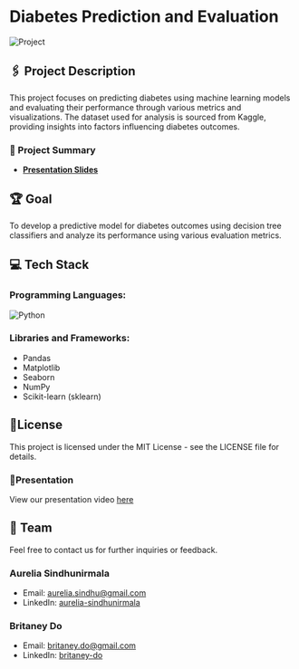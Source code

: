 # Diabetes Prediction and Evaluation

![Project](https://github.com/AureliaSindhu/HealthcareDiabetes/assets/100260518/fbed8130-3814-40eb-9294-129b1736beae)

## 🖇️ Project Description
This project focuses on predicting diabetes using machine learning models and evaluating their performance through various metrics and visualizations. The dataset used for analysis is sourced from Kaggle, providing insights into factors influencing diabetes outcomes.

### 📰 Project Summary
- **[Presentation Slides](https://www.canva.com/design/DAGJS8atnk4/0-lkIm1PARw5djrRL1zI0A/edit?utm_content=DAGJS8atnk4&utm_campaign=designshare&utm_medium=link2&utm_source=sharebutton)**

## 🏆 Goal
To develop a predictive model for diabetes outcomes using decision tree classifiers and analyze its performance using various evaluation metrics.

## 💻 Tech Stack

### Programming Languages: 
![Python](https://img.shields.io/badge/python-3670A0?style=for-the-badge&logo=python&logoColor=ffdd54)

### Libraries and Frameworks:
- Pandas
- Matplotlib
- Seaborn
- NumPy
- Scikit-learn (sklearn)

## 📝License
This project is licensed under the MIT License - see the LICENSE file for details.

### 🎥Presentation
View our presentation video [here](https://drive.google.com/file/d/1qh8JyiKwSz-48Km4LrMK4SygHs1LZRvI/view?usp=drivesdk)

## 👥 Team
Feel free to contact us for further inquiries or feedback. 

### Aurelia Sindhunirmala
- Email: [aurelia.sindhu@gmail.com](mailto:aurelia.sindhu@gmail.com)
- LinkedIn: [aurelia-sindhunirmala](https://linkedin.com/in/aurelia-sindhunirmala-b14280216/)

### Britaney Do
- Email: [britaney.do@gmail.com](mailto:britaney.do@gmail.com)
- LinkedIn: [britaney-do](https://linkedin.com/in/britaney-do-6866a9230/)
